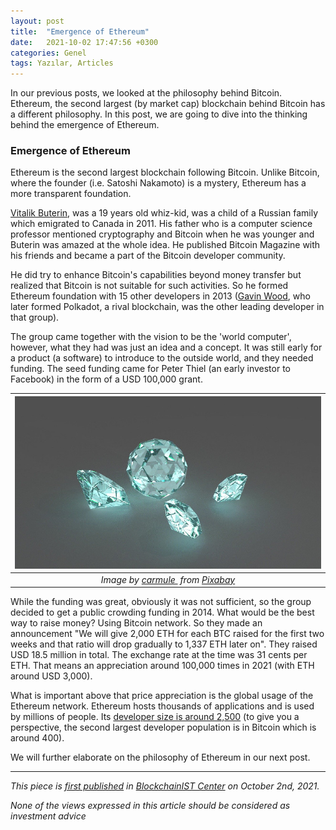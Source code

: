 ```yaml
---
layout: post
title:  "Emergence of Ethereum"
date:   2021-10-02 17:47:56 +0300
categories: Genel
tags: Yazılar, Articles
---
```


In our previous posts, we looked at the philosophy behind Bitcoin. Ethereum, the second largest (by market cap) blockchain behind Bitcoin has a different philosophy. In this post, we are going to dive into the thinking behind the emergence of Ethereum. 

### Emergence of Ethereum

Ethereum is the second largest blockchain following Bitcoin. Unlike Bitcoin, where the founder (i.e. Satoshi Nakamoto) is a mystery, Ethereum has a more transparent foundation. 

[Vitalik Buterin](https://en.wikipedia.org/wiki/Vitalik_Buterin), was a 19 years old whiz-kid, was a child of a Russian family which emigrated to Canada in 2011. His father who is a computer science professor mentioned cryptography and Bitcoin when he was younger and Buterin was amazed at the whole idea. He published Bitcoin Magazine with his friends and became a part of the Bitcoin developer community. 

He did try to enhance Bitcoin's capabilities beyond money transfer but realized that Bitcoin is not suitable for such activities.  So he formed Ethereum foundation with 15 other developers in 2013 ([Gavin Wood](https://en.wikipedia.org/wiki/Gavin_Wood), who later formed Polkadot, a rival blockchain, was the other leading developer in that group).

The group came together with the vision to be the 'world computer', however, what they had was just an idea and a concept. It was still early for a product (a software) to introduce to the outside world, and they needed funding. The seed funding came for Peter Thiel (an early investor to Facebook) in the form of a USD 100,000 grant. 

| ![diamonds](/assets/diamonds-2142417_800.jpg)|
|:--:| 
| *Image by [carmule ](https://pixabay.com/users/carmule-587771/) from [Pixabay](https://pixabay.com/)*|

While the funding was great, obviously it was not sufficient, so the group decided to get a public crowding funding in 2014. What would be the best way to raise money? Using Bitcoin network. So they made an announcement "We will give 2,000 ETH for each BTC raised for the first two weeks and that ratio will drop gradually to 1,337 ETH later on". They raised USD 18.5 million in total. The exchange rate at the time was 31 cents per ETH. That means an appreciation around 100,000 times in 2021 (with ETH around USD 3,000). 

What is important above that price appreciation is the global usage of the Ethereum network. Ethereum hosts thousands of applications and is used by millions of people. Its [developer size is around 2,500](https://medium.com/electric-capital/electric-capital-developer-report-2020-9417165c6444) (to give you a perspective, the second largest developer population is in Bitcoin which is around 400). 

We will further elaborate on the philosophy of Ethereum in our next post. 

---
*This piece is [first published](https://medium.com/bcistcenter/emergence-of-ethereum-cba1e458c0b8) in [BlockchainIST Center](https://medium.com/blockchainist-center) on October 2nd, 2021.*

*None of the views expressed in this article should be considered as investment advice*
